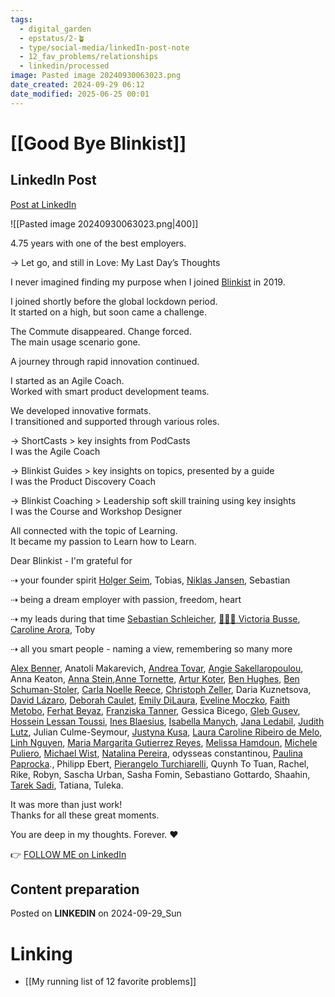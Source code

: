 ```yaml
---
tags:
  - digital_garden
  - epstatus/2-🪴
  - type/social-media/linkedIn-post-note
  - 12_fav_problems/relationships
  - linkedin/processed
image: Pasted image 20240930063023.png
date_created: 2024-09-29 06:12
date_modified: 2025-06-25 00:01
---
```

# [[Good Bye Blinkist]]

## LinkedIn Post

[Post at LinkedIn](https://www.linkedin.com/posts/sebastiankamilli_475-years-with-one-of-the-best-employers-activity-7246036401425629184-D_v2?utm_source=share&utm_medium=member_desktop)

![[Pasted image 20240930063023.png|400]]

4.75 years with one of the best employers.  
  
→ Let go, and still in Love: My Last Day’s Thoughts  
  
I never imagined finding my purpose when I joined [Blinkist](https://www.linkedin.com/company/blinkist/) in 2019.  
  
I joined shortly before the global lockdown period.  
It started on a high, but soon came a challenge.  
  
The Commute disappeared. Change forced.  
The main usage scenario gone.  
  
A journey through rapid innovation continued.  
  
I started as an Agile Coach.  
Worked with smart product development teams.  
  
We developed innovative formats.  
I transitioned and supported through various roles.  
  
→ ShortCasts > key insights from PodCasts  
I was the Agile Coach  
  
→ Blinkist Guides > key insights on topics, presented by a guide  
I was the Product Discovery Coach  
  
→ Blinkist Coaching > Leadership soft skill training using key insights  
I was the Course and Workshop Designer  
  
All connected with the topic of Learning.  
It became my passion to Learn how to Learn.  
  
Dear Blinkist - I'm grateful for  
  
⇢ your founder spirit [Holger Seim](https://www.linkedin.com/in/holgerseim/), Tobias, [Niklas Jansen](https://www.linkedin.com/in/niklasjansen/), Sebastian  
  
⇢ being a dream employer with passion, freedom, heart  
  
⇢ my leads during that time [Sebastian Schleicher](https://www.linkedin.com/in/sebastianschleicher/), [👩🏻‍🚀 Victoria Busse](https://www.linkedin.com/in/victoriasarabusse/), [Caroline Arora](https://www.linkedin.com/in/caroline-arora-7452a015/), Toby  
  
⇢ all you smart people - naming a view, remembering so many more  
  
[Alex Benner](https://www.linkedin.com/in/alexbenner/), Anatoli Makarevich, [Andrea Tovar](https://www.linkedin.com/in/andrea-tovar-monge/), [Angie Sakellaropoulou](https://www.linkedin.com/in/angie-sakellaropoulou-006974137/), Anna Keaton, [Anna Stein](https://www.linkedin.com/in/stein-anna/),[Anne Tornette](https://www.linkedin.com/in/anne-tornette/), [Artur Koter](https://www.linkedin.com/in/artur-koter-2088753a/), [Ben Hughes](https://www.linkedin.com/in/ben-hughes-finland/), [Ben Schuman-Stoler](https://www.linkedin.com/in/ben-schuman-stoler/), [Carla Noelle Reece](https://www.linkedin.com/in/carla-noelle-reece/), [Christoph Zeller](https://www.linkedin.com/in/christophzeller/), Daria Kuznetsova, [David Lázaro](https://www.linkedin.com/in/david-lazaro-esparcia/), [Deborah Caulet](https://www.linkedin.com/in/deborahcaulet/), [Emily DiLaura](https://www.linkedin.com/in/emilyjdilaura/), [Eveline Moczko](https://www.linkedin.com/in/evelinemoczko/), [Faith Metobo](https://www.linkedin.com/in/faith-m-48a93977/), [Ferhat Beyaz](https://www.linkedin.com/in/ferhatbeyaz/), [Franziska Tanner](https://www.linkedin.com/in/franziska-tanner/), Gessica Bicego, [Gleb Gusev](https://www.linkedin.com/in/glebgusev/), [Hossein Lessan Toussi](https://www.linkedin.com/in/htoussi/), [Ines Blaesius](https://www.linkedin.com/in/ines-blaesius-694204b6/), [Isabella Manych](https://www.linkedin.com/in/isabella-m-96611580/), [Jana Ledabil](https://www.linkedin.com/in/jana-ledabil-63591834/), [Judith Lutz](https://www.linkedin.com/in/judith-lutz-a00930138/), Julian Culme-Seymour, [Justyna Kusa](https://www.linkedin.com/in/justyna-kusa-90b31a76/), [Laura Caroline Ribeiro de Melo](https://www.linkedin.com/in/laura-melo/), [Linh Nguyen](https://www.linkedin.com/in/ngkhanhlinh/), [Maria Margarita Gutierrez Reyes](https://www.linkedin.com/in/maria-margarita-gutierrez-reyes/), [Melissa Hamdoun](https://www.linkedin.com/in/melissa-hamdoun-8ab82ba9/), [Michele Puliero](https://www.linkedin.com/in/michele-puliero/), [Michael Wist](https://www.linkedin.com/in/michael-wist-0819b2115/), [Natalina Pereira](https://www.linkedin.com/in/natalinapereira/), odysseas constantinou, [Paulina Paprocka](https://www.linkedin.com/in/paulinapaprocka/)., Philipp Ebert, [Pierangelo Turchiarelli](https://www.linkedin.com/in/parov/), Quynh To Tuan, Rachel, Rike, Robyn, Sascha Urban, Sasha Fomin, Sebastiano Gottardo, Shaahin, [Tarek Sadi](https://www.linkedin.com/in/saditarek/), Tatiana, Tuleka.  
  
It was more than just work!  
Thanks for all these great moments.  
  
You are deep in my thoughts. Forever. ❤️

👉 [FOLLOW ME on LinkedIn](https://www.linkedin.com/comm/mynetwork/discovery-see-all?usecase=PEOPLE_FOLLOWS&followMember=sebastiankamilli)

## Content preparation

Posted on **LINKEDIN** on 2024-09-29_Sun

# Linking

+ [[My running list of 12 favorite problems]]